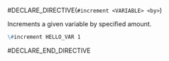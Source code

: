 #DECLARE_DIRECTIVE(`#increment <VARIABLE> <by>`)

Increments a given variable by specified amount.
```md
\#increment HELLO_VAR 1
```

#DECLARE_END_DIRECTIVE
